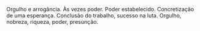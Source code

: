 Orgulho e arrogância. Às vezes poder. Poder estabelecido. Concretização de uma
esperança. Conclusão do trabalho, sucesso na luta. Orgulho, nobreza, riqueza,
poder, presunção.

